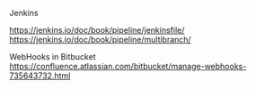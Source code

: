 Jenkins
 
https://jenkins.io/doc/book/pipeline/jenkinsfile/
https://jenkins.io/doc/book/pipeline/multibranch/

WebHooks in Bitbucket
https://confluence.atlassian.com/bitbucket/manage-webhooks-735643732.html

